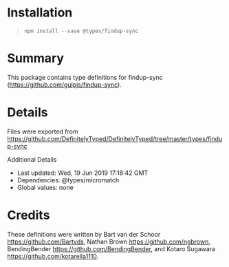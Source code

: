 # Installation
> `npm install --save @types/findup-sync`

# Summary
This package contains type definitions for findup-sync (https://github.com/gulpjs/findup-sync).

# Details
Files were exported from https://github.com/DefinitelyTyped/DefinitelyTyped/tree/master/types/findup-sync

Additional Details
 * Last updated: Wed, 19 Jun 2019 17:18:42 GMT
 * Dependencies: @types/micromatch
 * Global values: none

# Credits
These definitions were written by Bart van der Schoor <https://github.com/Bartvds>, Nathan Brown <https://github.com/ngbrown>, BendingBender <https://github.com/BendingBender>, and Kotaro Sugawara <https://github.com/kotarella1110>.
